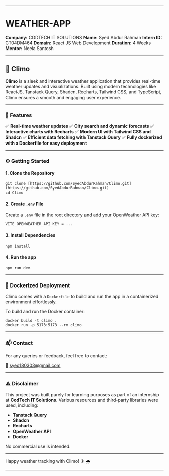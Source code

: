 

---

# WEATHER-APP

**Company:** CODTECH IT SOLUTIONS
**Name:** Syed Abdur Rahman
**Intern ID:** CT04DM464
**Domain:** React JS Web Development
**Duration:** 4 Weeks
**Mentor:** Neela Santosh

---

## 🌈 Climo

**Climo** is a sleek and interactive weather application that provides real-time weather updates and visualizations. Built using modern technologies like ReactJS, Tanstack Query, Shadcn, Recharts, Tailwind CSS, and TypeScript, Climo ensures a smooth and engaging user experience.

---

### 🌟 Features

✅ **Real-time weather updates**
✅ **City search and dynamic forecasts**
✅ **Interactive charts with Recharts**
✅ **Modern UI with Tailwind CSS and Shadcn**
✅ **Efficient data fetching with Tanstack Query**
✅ **Fully dockerized with a Dockerfile for easy deployment**

---

### ⚙️ Getting Started



#### 1. Clone the Repository
```
git clone [https://github.com/SyedAbdurRahman/Climo.git](https://github.com/SyedAbdurRahman/Climo.git)
cd Climo
```

#### 2. Create `.env` File

Create a `.env` file in the root directory and add your OpenWeather API key:
```
VITE_OPENWEATHER_API_KEY = ...
```

#### 3. Install Dependencies
```
npm install
```

#### 4. Run the app
```
npm run dev
```

---

### 🐳 Dockerized Deployment

Climo comes with a `Dockerfile` to build and run the app in a containerized environment effortlessly.

To build and run the Docker container:
```
docker build -t climo .
docker run -p 5173:5173 --rm climo
```

---

### 📬 Contact

For any queries or feedback, feel free to contact:

📧 [syed180303@gmail.com](mailto:syed180303@gmail.com)

---

### ⚠️ Disclaimer

This project was built purely for learning purposes as part of an internship at **CodTech IT Solutions**. Various resources and third-party libraries were used, including:

* **Tanstack Query**
* **Shadcn**
* **Recharts**
* **OpenWeather API**
* **Docker**

No commercial use is intended.

---

Happy weather tracking with Climo! ☀️🌧️

---

